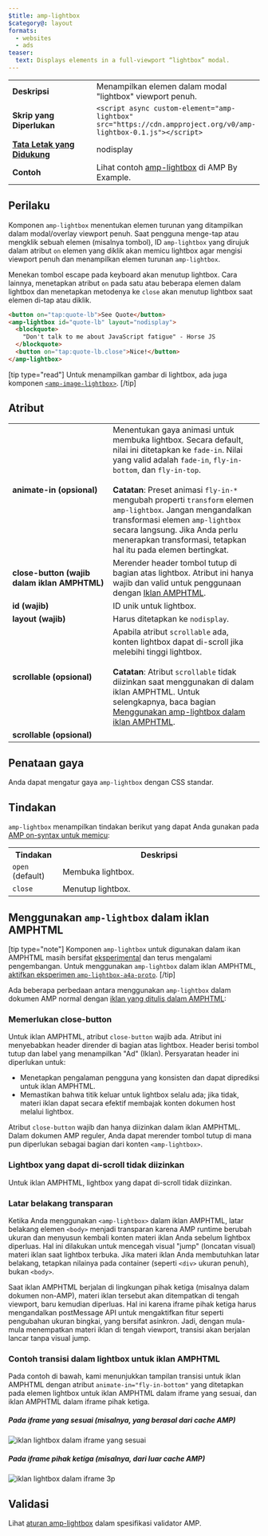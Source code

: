 ```yaml
---
$title: amp-lightbox
$category@: layout
formats:
  - websites
  - ads
teaser:
  text: Displays elements in a full-viewport “lightbox” modal.
---
```


<!--
       Copyright 2016 The AMP HTML Authors. All Rights Reserved.

       Licensed under the Apache License, Version 2.0 (the "License");
     you may not use this file except in compliance with the License.
     You may obtain a copy of the License at

     http://www.apache.org/licenses/LICENSE-2.0

     Unless required by applicable law or agreed to in writing, software
     distributed under the License is distributed on an "AS-IS" BASIS,
     WITHOUT WARRANTIES OR CONDITIONS OF ANY KIND, either express or implied.
     See the License for the specific language governing permissions and
     limitations under the License.
-->

<table>
  <tr>
    <td width="40%"><strong>Deskripsi</strong></td>
    <td>Menampilkan elemen dalam modal "lightbox" viewport penuh.</td>
  </tr>
  <tr>
    <td width="40%"><strong>Skrip yang Diperlukan</strong></td>
    <td><code>&lt;script async custom-element="amp-lightbox" src="https://cdn.ampproject.org/v0/amp-lightbox-0.1.js"&gt;&lt;/script&gt;</code></td>
  </tr>
  <tr>
    <td class="col-fourty"><strong><a href="../../../documentation/guides-and-tutorials/develop/style_and_layout/control_layout.md">Tata Letak yang Didukung</a></strong></td>
    <td>nodisplay</td>
  </tr>
  <tr>
    <td width="40%"><strong>Contoh</strong></td>
    <td>Lihat contoh <a href="https://ampbyexample.com/components/amp-lightbox/">amp-lightbox</a> di AMP By Example.</td>
  </tr>
</table>

## Perilaku <a name="behavior"></a>

Komponen `amp-lightbox` menentukan elemen turunan yang ditampilkan dalam modal/overlay viewport penuh. Saat pengguna menge-tap atau mengklik sebuah elemen (misalnya tombol), ID `amp-lightbox` yang dirujuk dalam atribut `on` elemen yang diklik akan memicu lightbox agar mengisi viewport penuh dan menampilkan elemen turunan `amp-lightbox`.

Menekan tombol escape pada keyboard akan menutup lightbox. Cara lainnya, menetapkan atribut `on` pada satu atau beberapa elemen dalam lightbox dan menetapkan metodenya ke `close` akan menutup lightbox saat elemen di-tap atau diklik.

```html
<button on="tap:quote-lb">See Quote</button>
<amp-lightbox id="quote-lb" layout="nodisplay">
  <blockquote>
    "Don't talk to me about JavaScript fatigue" - Horse JS
  </blockquote>
  <button on="tap:quote-lb.close">Nice!</button>
</amp-lightbox>
```

[tip type="read"]
Untuk menampilkan gambar di lightbox, ada juga komponen [`<amp-image-lightbox>`](amp-image-lightbox.md).
[/tip]

## Atribut <a name="attributes"></a>

<table>
  <tr>
    <td width="40%"><strong>animate-in (opsional)</strong></td>
    <td>Menentukan gaya animasi untuk membuka lightbox. Secara default, nilai ini ditetapkan ke <code>fade-in</code>. Nilai yang valid adalah <code>fade-in</code>, <code>fly-in-bottom</code>, dan <code>fly-in-top</code>.
      <br><br>
        <strong>Catatan</strong>: Preset animasi <code>fly-in-*</code> mengubah properti <code>transform</code> elemen <code>amp-lightbox</code>. Jangan mengandalkan transformasi elemen <code>amp-lightbox</code> secara langsung. Jika Anda perlu menerapkan transformasi, tetapkan hal itu pada elemen bertingkat.</td>
      </tr>
      <tr>
        <td width="40%"><strong>close-button (wajib dalam iklan AMPHTML)</strong></td>
        <td>Merender header tombol tutup di bagian atas lightbox. Atribut ini hanya wajib dan valid untuk penggunaan dengan <a href="#a4a">Iklan AMPHTML</a>.</td>
      </tr>
      <tr>
        <td width="40%"><strong>id (wajib)</strong></td>
        <td>ID unik untuk lightbox.</td>
      </tr>
      <tr>
        <td width="40%"><strong>layout (wajib)</strong></td>
        <td>Harus ditetapkan ke <code>nodisplay</code>.</td>
      </tr>
      <tr>
        <td width="40%"><strong>scrollable (opsional)</strong></td>
        <td>Apabila atribut <code>scrollable</code> ada, konten lightbox dapat di-scroll jika melebihi tinggi lightbox.
          <br><br>
            <strong>Catatan</strong>: Atribut <code>scrollable</code> tidak diizinkan saat menggunakan <code><amp-lightbox></code> di dalam iklan AMPHTML. Untuk selengkapnya, baca bagian <a href="#a4a">Menggunakan amp-lightbox dalam iklan AMPHTML</a>.</td>
          </tr>
          <tr>
            <td width="40%"><strong>scrollable (opsional)</strong></td>
            <td></td>
          </tr>
        </table>

## Penataan gaya <a name="styling"></a>

Anda dapat mengatur gaya `amp-lightbox` dengan CSS standar.

## Tindakan <a name="actions"></a>

`amp-lightbox` menampilkan tindakan berikut yang dapat Anda gunakan pada [AMP on-syntax untuk memicu](../../../documentation/guides-and-tutorials/learn/amp-actions-and-events.md):

<table>
  <tr>
    <th width="20%">Tindakan</th>
    <th>Deskripsi</th>
  </tr>
  <tr>
    <td><code>open</code> (default)</td>
    <td>Membuka lightbox.</td>
  </tr>
  <tr>
    <td><code>close</code></td>
    <td>Menutup lightbox.</td>
  </tr>
</table>

## <a id="a4a"></a>Menggunakan `amp-lightbox` dalam iklan AMPHTML <a name="a4a"></a>

[tip type="note"]
Komponen `amp-lightbox` untuk digunakan dalam ikan AMPHTML masih bersifat [eksperimental](../../../documentation/guides-and-tutorials/learn/experimental.md) dan terus mengalami pengembangan. Untuk menggunakan `amp-lightbox` dalam iklan AMPHTML, [aktifkan eksperimen `amp-lightbox-a4a-proto`](http://cdn.ampproject.org/experiments.html).
[/tip]

Ada beberapa perbedaan antara menggunakan `amp-lightbox` dalam dokumen AMP normal dengan [iklan yang ditulis dalam AMPHTML](../../../documentation/guides-and-tutorials/learn/a4a_spec.md):

### Memerlukan close-button <a name="requires-close-button"></a>

Untuk iklan AMPHTML, atribut `close-button` wajib ada. Atribut ini menyebabkan header dirender di bagian atas lightbox. Header berisi tombol tutup dan label yang menampilkan "Ad" (Iklan). Persyaratan header ini diperlukan untuk:

- Menetapkan pengalaman pengguna yang konsisten dan dapat diprediksi untuk iklan AMPHTML.
- Memastikan bahwa titik keluar untuk lightbox selalu ada; jika tidak, materi iklan dapat secara efektif membajak konten dokumen host melalui lightbox.

Atribut `close-button` wajib dan hanya diizinkan dalam iklan AMPHTML. Dalam dokumen AMP reguler, Anda dapat merender tombol tutup di mana pun diperlukan sebagai bagian dari konten `<amp-lightbox>`.

### Lightbox yang dapat di-scroll tidak diizinkan <a name="scrollable-lightboxes-are-disallowed"></a>

Untuk iklan AMPHTML, lightbox yang dapat di-scroll tidak diizinkan.

### Latar belakang transparan <a name="transparent-background"></a>

Ketika Anda menggunakan `<amp-lightbox>` dalam iklan AMPHTML, latar belakang elemen `<body>` menjadi transparan karena AMP runtime berubah ukuran dan menyusun kembali konten materi iklan Anda sebelum lightbox diperluas. Hal ini dilakukan untuk mencegah visual "jump" (loncatan visual) materi iklan saat lightbox terbuka. Jika materi iklan Anda membutuhkan latar belakang, tetapkan nilainya pada container (seperti `<div>` ukuran penuh), bukan `<body>`.

Saat iklan AMPHTML berjalan di lingkungan pihak ketiga (misalnya dalam dokumen non-AMP), materi iklan tersebut akan ditempatkan di tengah viewport, baru kemudian diperluas. Hal ini karena iframe pihak ketiga harus mengandalkan postMessage API untuk mengaktifkan fitur seperti pengubahan ukuran bingkai, yang bersifat asinkron. Jadi, dengan mula-mula menempatkan materi iklan di tengah viewport, transisi akan berjalan lancar tanpa visual jump.

### Contoh transisi dalam lightbox untuk iklan AMPHTML <a name="examples-of-transitions-in-lightbox-for-amphtml-ads"></a>

Pada contoh di bawah, kami menunjukkan tampilan transisi untuk iklan AMPHTML dengan atribut `animate-in="fly-in-bottom"` yang ditetapkan pada elemen lightbox untuk iklan AMPHTML dalam iframe yang sesuai, dan iklan AMPHTML dalam iframe pihak ketiga.

##### Pada iframe yang sesuai (misalnya, yang berasal dari cache AMP) <a name="on-friendly-iframes-eg-coming-from-an-amp-cache"></a>

<amp-img alt="iklan lightbox dalam iframe yang sesuai" width="360" height="480" src="https://github.com/ampproject/amphtml/raw/master/spec/img/lightbox-ad-fie.gif" layout="fixed">
  <noscript>
    <img alt="iklan lightbox dalam iframe yang sesuai" src="../../spec/img/lightbox-ad-fie.gif">
    </noscript>
  </amp-img>

##### Pada iframe pihak ketiga (misalnya, dari luar cache AMP) <a name="on-third-party-iframes-eg-outside-the-amp-cache"></a>

<amp-img alt="iklan lightbox dalam iframe 3p" width="360" height="480" src="https://github.com/ampproject/amphtml/raw/master/spec/img/lightbox-ad-3p.gif" layout="fixed">
  <noscript>
    <img alt="iklan lightbox dalam iframe 3p" src="../../spec/img/lightbox-ad-3p.gif">
    </noscript>
  </amp-img>

## Validasi <a name="validation"></a>

Lihat [aturan amp-lightbox](https://github.com/ampproject/amphtml/blob/master/extensions/amp-lightbox/validator-amp-lightbox.protoascii) dalam spesifikasi validator AMP.
